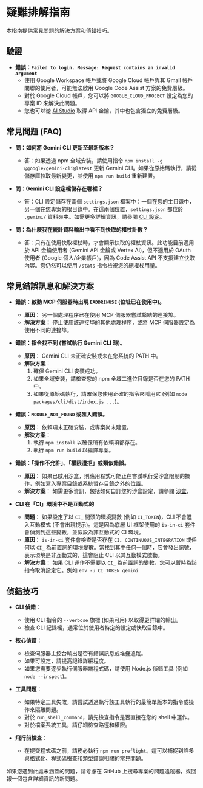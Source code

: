 # 疑難排解指南

本指南提供常見問題的解決方案和偵錯技巧。

## 驗證

- **錯誤：`Failed to login. Message: Request contains an invalid argument`**
  - 使用 Google Workspace 帳戶或將 Google Cloud 帳戶與其 Gmail 帳戶關聯的使用者，可能無法啟用 Google Code Assist 方案的免費層級。
  - 對於 Google Cloud 帳戶，您可以將 `GOOGLE_CLOUD_PROJECT` 設定為您的專案 ID 來解決此問題。
  - 您也可以從 [AI Studio](https://aistudio.google.com/app/apikey) 取得 API 金鑰，其中也包含獨立的免費層級。

## 常見問題 (FAQ)

- **問：如何將 Gemini CLI 更新至最新版本？**
  - 答：如果透過 npm 全域安裝，請使用指令 `npm install -g @google/gemini-cli@latest` 更新 Gemini CLI。如果從原始碼執行，請從儲存庫拉取最新變更，並使用 `npm run build` 重新建置。

- **問：Gemini CLI 設定檔儲存在哪裡？**
  - 答：CLI 設定儲存在兩個 `settings.json` 檔案中：一個在您的主目錄中，另一個在您專案的根目錄中。在這兩個位置，`settings.json` 都位於 `.gemini/` 資料夾中。如需更多詳細資訊，請參閱 [CLI 設定](./cli/configuration.md)。

- **問：為什麼我在統計資料輸出中看不到快取的權杖計數？**
  - 答：只有在使用快取權杖時，才會顯示快取的權杖資訊。此功能目前適用於 API 金鑰使用者 (Gemini API 金鑰或 Vertex AI)，但不適用於 OAuth 使用者 (Google 個人/企業帳戶)，因為 Code Assist API 不支援建立快取內容。您仍然可以使用 `/stats` 指令檢視您的總權杖用量。

## 常見錯誤訊息和解決方案

- **錯誤：啟動 MCP 伺服器時出現 `EADDRINUSE` (位址已在使用中)。**
  - **原因**： 另一個處理程序已在使用 MCP 伺服器嘗試繫結的連接埠。
  - **解決方案**：
    停止使用該連接埠的其他處理程序，或將 MCP 伺服器設定為使用不同的連接埠。

- **錯誤：指令找不到 (嘗試執行 Gemini CLI 時)。**
  - **原因**： Gemini CLI 未正確安裝或未在您系統的 PATH 中。
  - **解決方案**：
    1.  確保 Gemini CLI 安裝成功。
    2.  如果全域安裝，請檢查您的 npm 全域二進位目錄是否在您的 PATH 中。
    3.  如果從原始碼執行，請確保您使用正確的指令來叫用它 (例如 `node packages/cli/dist/index.js ...`)。

- **錯誤：`MODULE_NOT_FOUND` 或匯入錯誤。**
  - **原因**： 依賴項未正確安裝，或專案尚未建置。
  - **解決方案**：
    1.  執行 `npm install` 以確保所有依賴項都存在。
    2.  執行 `npm run build` 以編譯專案。

- **錯誤：「操作不允許」、「權限遭拒」或類似錯誤。**
  - **原因**： 如果已啟用沙盒，則應用程式可能正在嘗試執行受沙盒限制的操作，例如寫入專案目錄或系統暫存目錄之外的位置。
  - **解決方案**： 如需更多資訊，包括如何自訂您的沙盒設定，請參閱 [沙盒](./cli/configuration.md#sandboxing)。

- **CLI 在「CI」環境中不是互動式的**
  - **問題**： 如果設定了以 `CI_` 開頭的環境變數 (例如 `CI_TOKEN`)，CLI 不會進入互動模式 (不會出現提示)。這是因為底層 UI 框架使用的 `is-in-ci` 套件會偵測到這些變數，並假設為非互動式的 CI 環境。
  - **原因**： `is-in-ci` 套件會檢查是否存在 `CI`、`CONTINUOUS_INTEGRATION` 或任何以 `CI_` 為前置詞的環境變數。當找到其中任何一個時，它會發出訊號，表示環境是非互動式的，這會阻止 CLI 以其互動模式啟動。
  - **解決方案**： 如果 CLI 運作不需要以 `CI_` 為前置詞的變數，您可以暫時為該指令取消設定它。例如 `env -u CI_TOKEN gemini`

## 偵錯技巧

- **CLI 偵錯**：
  - 使用 CLI 指令的 `--verbose` 旗標 (如果可用) 以取得更詳細的輸出。
  - 檢查 CLI 記錄檔，通常位於使用者特定的設定或快取目錄中。

- **核心偵錯**：
  - 檢查伺服器主控台輸出是否有錯誤訊息或堆疊追蹤。
  - 如果可設定，請提高記錄詳細程度。
  - 如果您需要逐步執行伺服器端程式碼，請使用 Node.js 偵錯工具 (例如 `node --inspect`)。

- **工具問題**：
  - 如果特定工具失敗，請嘗試透過執行該工具執行的最簡單版本的指令或操作來隔離問題。
  - 對於 `run_shell_command`，請先檢查指令是否直接在您的 shell 中運作。
  - 對於檔案系統工具，請仔細檢查路徑和權限。

- **飛行前檢查**：
  - 在提交程式碼之前，請務必執行 `npm run preflight`。這可以捕捉到許多與格式化、程式碼檢查和類型錯誤相關的常見問題。

如果您遇到此處未涵蓋的問題，請考慮在 GitHub 上搜尋專案的問題追蹤器，或回報一個包含詳細資訊的新問題。
